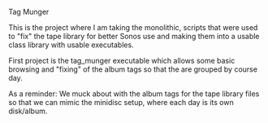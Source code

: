 Tag Munger

This is the project where I am taking the monolithic, scripts that
were used to "fix" the tape library for better Sonos use and making 
them into a usable class library with usable executables.

First project is the tag_munger executable which allows some basic browsing
and "fixing" of the album tags so that the are grouped by course day.

As a reminder: We muck about with the album tags for the tape library files so 
that we can mimic the minidisc setup, where each day is its own disk/album.
